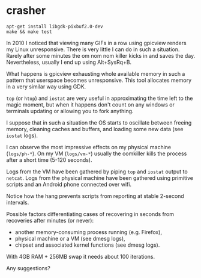 # crasher

```
apt-get install libgdk-pixbuf2.0-dev
make && make test
```

In 2010 I noticed that viewing many GIFs in a row using gpicview renders my 
Linux unresponsive. There is very little I can do in such a situation. Rarely 
after some minutes the om nom nom killer kicks in and saves the day.  
Nevertheless, usually I end up using Alt+SysRq+B.

What happens is gpicview exhausting whole available memory in such 
a pattern that userspace becomes unresponsive. This tool allocates 
memory in a very similar way using GDK.

`top` (or `htop`) and `iostat` are very useful in approximating the time left
to the magic moment, but when it happens don't count on any windows or
terminals updating or allowing you to fork anything.

I suppose that in such a situation the OS starts to oscillate between 
freeing memory, cleaning caches and buffers, and loading some new data 
(see `iostat` logs).

I can observe the most impressive effects on my physical machine 
(`logs/ph-*`). On my VM (`logs/vm-*`) usually the oomkiller kills the 
process after a short time (5-120 seconds).

Logs from the VM have been gathered by piping `top` and `iostat` output 
to `netcat`. Logs from the physical machine have been gathered using 
primitive scripts and an Android phone connected over wifi.

Notice how the hang prevents scripts from reporting at stable 2-second
intervals.

Possible factors differentiating cases of recovering in seconds from
recoveries after minutes (or never):

  - another memory-consuming process running (e.g. Firefox),
  - physical machine or a VM (see dmesg logs),
  - chipset and associated kernel functions (see dmesg logs).


With 4GB RAM + 256MB swap it needs about 100 iterations.

Any suggestions?
